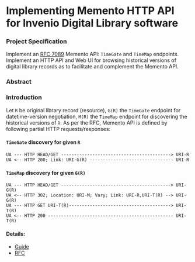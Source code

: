 Implementing Memento HTTP API for Invenio Digital Library software
==================================================================

### Project Specification
Implement an [RFC 7089](http://www.mementoweb.org/guide/rfc/) Memento API: `TimeGate` and `TimeMap` endpoints. Implement an HTTP API and Web UI for browsing historical versions of digital library records as to facilitate and complement the Memento API.

### Abstract


### Introduction
Let `R` be original library record (resource), `G(R)` the `TimeGate` endpoint for datetime-version negotiation, `M(R)` the `TimeMap` endpoint for discovering the historical versions of `R`. As per the RFC, Memento API is defined by following partial HTTP requests/responses:

#### `TimeGate` discovery for given `R`
```
UA --- HTTP HEAD/GET ------------------------------------------> URI-R
UA <-- HTTP 200; Link: URI-G(R) -------------------------------- URI-R
```

#### `TimeMap` discovery for given `G(R)`
```
UA --- HTTP HEAD/GET ------------------------------------------> URI-G(R)
UA <-- HTTP 302; Location: URI-M; Vary; Link: URI-R,URI-T(R) --> URI-G(R)
UA --- HTTP GET URI-T(R)---------------------------------------> URI-T(R)
UA <-- HTTP 200 ------------------------------------------------ URI-T(R)
```

#### Details:

- [Guide](http://www.mementoweb.org/guide/quick-intro/)
- [RFC](http://www.mementoweb.org/guide/rfc/)